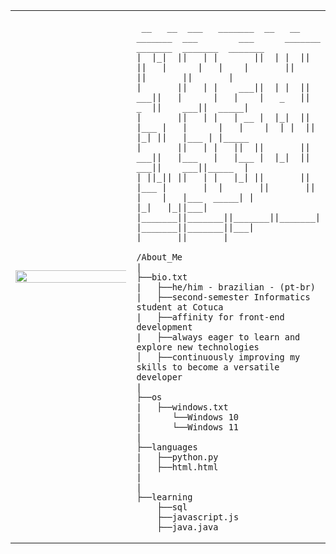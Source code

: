 <table>
  <tr>
    <td style="width: 50%;">
       <img src="https://i.pinimg.com/564x/70/b4/0a/70b40ae8cca2ba1ee9ea975c63c579e6.jpg" style="width: 200%; border: none;"/>
    </td>
    <td style="width: 50%; vertical-align: top;">
      <p style="font-family: monospace; font-size: 16px;">
       
     __   __  ___   _______  __   __  _______  ___        ___      _______  _______  _______  _______ 
    |  |_|  ||   | |       ||  | |  ||       ||   |      |   |    |       ||       ||       ||       |
    |       ||   | |    ___||  | |  ||    ___||   |      |   |    |   _   ||    _  ||    ___||  _____|
    |       ||   | |   | __ |  |_|  ||   |___ |   |      |   |    |  | |  ||   |_| ||   |___ | |_____ 
    |       ||   | |   ||  ||       ||    ___||   |___   |   |___ |  |_|  ||    ___||    ___||_____  |
    | ||_|| ||   | |   |_| ||       ||   |___ |       |  |       ||       ||   |    |   |___  _____| |
    |_|   |_||___| |_______||_______||_______||_______|  |_______||_______||___|    |_______||_______|

</p>

    /About_Me
    |
    ├──bio.txt
    |   ├──he/him - brazilian - (pt-br)
    |   ├──second-semester Informatics student at Cotuca
    |   ├──affinity for front-end development
    |   ├──always eager to learn and explore new technologies
    │   ├──continuously improving my skills to become a versatile developer
    |
    ├──os
    |   ├──windows.txt
    |      └──Windows 10
    |      └──Windows 11
    |
    ├──languages
    |   ├──python.py
    |   ├──html.html
    |
    |
    ├──learning
        ├──sql
        ├──javascript.js
        ├──java.java
        
  </tr>
</table>
